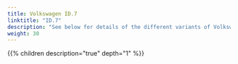 ```yaml
---
title: Volkswagen ID.7
linktitle: "ID.7"
description: "See below for details of the different variants of Volkswagen ID.7"
weight: 30
---
```

{{% children description="true" depth="1" %}}

